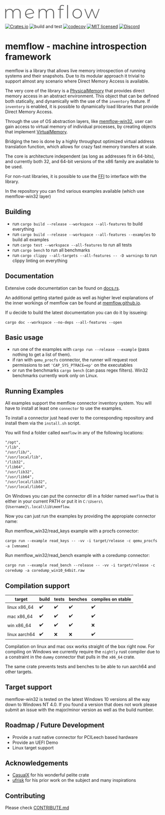 ![](docs/logo.png)

[![Crates.io](https://img.shields.io/crates/v/memflow-core.svg)](https://crates.io/crates/memflow-core)
![build and test](https://github.com/memflow/memflow/workflows/Build%20and%20test/badge.svg?branch=dev)
[![codecov](https://codecov.io/gh/memflow/memflow/branch/master/graph/badge.svg?token=XT7R158N6W)](https://codecov.io/gh/memflow/memflow)
[![MIT licensed](https://img.shields.io/badge/license-MIT-blue.svg)](LICENSE)
[![Discord](https://img.shields.io/discord/738739624976973835?color=%20%237289da&label=Discord)](https://discord.gg/afsEtMR)

# memflow - machine introspection framework

memflow is a library that allows live memory introspection of running systems and their snapshots. Due to its modular approach it trivial to support almost any scenario where Direct Memory Access is available.

The very core of the library is a [PhysicalMemory](https://docs.rs/memflow-core/latest/memflow_core/mem/phys_mem/trait.PhysicalMemory.html) that provides direct memory access in an abstract environment. This object that can be defined both statically, and dynamically with the use of the `inventory` feature. If `inventory` is enabled, it is possible to dynamically load libraries that provide Direct Memory Access.

Through the use of OS abstraction layers, like [memflow-win32](https://github.com/memflow/memflow/tree/master/memflow-win32), user can gain access to virtual memory of individual processes, by creating objects that implement [VirtualMemory](https://docs.rs/memflow-core/latest/memflow_core/mem/virt_mem/trait.VirtualMemory.html).

Bridging the two is done by a highly throughput optimized virtual address translation function, which allows for crazy fast memory transfers at scale.

The core is architecture independent (as long as addresses fit in 64-bits), and currently both 32, and 64-bit versions of the x86 family are available to be used.

For non-rust libraries, it is possible to use the [FFI](https://github.com/memflow/memflow/tree/master/memflow-core-ffi) to interface with the library.

In the repository you can find various examples available (which use memflow-win32 layer)

## Building

- run `cargo build --release --workspace --all-features` to build everything
- run `cargo build --release --workspace --all-features --examples` to build all examples
- run `cargo test --workspace --all-features` to run all tests
- run `cargo bench` to run all benchmarks
- run `cargo clippy --all-targets --all-features -- -D warnings` to run clippy linting on everything

## Documentation

Extensive code documentation can be found on [docs.rs](https://docs.rs/memflow/0.1/).

An additional getting started guide as well as higher level
explanations of the inner workings of memflow can be found at [memflow.github.io](https://memflow.github.io).

If u decide to build the latest documentation you can do it by issueing:

`cargo doc --workspace --no-deps --all-features --open`

## Basic usage

- run one of the examples with `cargo run --release --example` (pass nothing to get a list of them).
- if ran with `qemu_procfs` connector, the runner will request root permissions to set `'CAP_SYS_PTRACE=ep'` on the executables
- or run the benchmarks `cargo bench` (can pass regex filters). Win32 benchmarks currently work only on Linux.

## Running Examples

All examples support the memflow connector inventory system.
You will have to install at least one `connector` to use the examples.

To install a connector just head over to the corresponding repository
and install them via the `install.sh` script.

You will find a folder called `memflow` in any of the following locations:
```
"/opt",
"/lib",
"/usr/lib/",
"/usr/local/lib",
"/lib32",
"/lib64",
"/usr/lib32",
"/usr/lib64",
"/usr/local/lib32",
"/usr/local/lib64",
```

On Windows you can put the connector dll in a folder named `memflow`
that is either in your current PATH or put it in `C:\Users\{Username}\.local\lib\memflow`.

Now you can just run the examples by providing the appropiate connector name:

Run memflow\_win32/read\_keys example with a procfs connector:

`cargo run --example read_keys -- -vv -i target/release -c qemu_procfs -a [vmname]`

Run memflow\_win32/read\_bench example with a coredump connector:

`cargo run --example read_bench --release -- -vv -i target/release -c coredump -a coredump_win10_64bit.raw`

## Compilation support

| target        | build              | tests              | benches            | compiles on stable |
|---------------|--------------------|--------------------|--------------------|--------------------|
| linux x86_64  | :heavy_check_mark: | :heavy_check_mark: | :heavy_check_mark: | :heavy_check_mark: |
| mac x86_64    | :heavy_check_mark: | :heavy_check_mark: | :heavy_check_mark: | :heavy_check_mark: |
| win x86_64    | :heavy_check_mark: | :heavy_check_mark: | :heavy_check_mark: | :x:                |
| linux aarch64 | :heavy_check_mark: | :x:                | :x:                | :heavy_check_mark: |

Compilation on linux and mac osx works straight of the box right now.
For compiling on Windows we currently require the `nightly` rust compiler
due to a constraint in the `dummy` connector that pulls in the `x86_64` crate.

The same crate prevents tests and benches to be able to run aarch64 and other targets.

## Target support

memflow-win32 is tested on the latest Windows 10 versions all the way down to Windows NT 4.0. If you found a version that does not work please submit an issue with the major/minor version as well as the build number.

## Roadmap / Future Development

- Provide a rust native connector for PCILeech based hardware
- Provide an UEFI Demo
- Linux target support

## Acknowledgements
- [CasualX](https://github.com/casualx/) for his wonderful pelite crate
- [ufrisk](https://github.com/ufrisk/) for his prior work on the subject and many inspirations

## Contributing

Please check [CONTRIBUTE.md](CONTRIBUTE.md)
